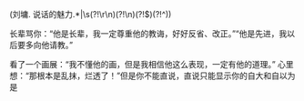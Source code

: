 (刘墉. 说话的魅力.*|\s(?!\r\n)(?!\n)(?!$)(?!^))

长辈骂你：“他是长辈，我一定尊重他的教诲，好好反省、改正。”“他是先进，我以后要多向他请教。”

看了一个画展：“我不懂他的画，但是我相信他这么表现，一定有他的道理。” 
心里想：“那根本是乱抹，烂透了！”但是你不能直说，直说只能显示你的自大和自以为是
